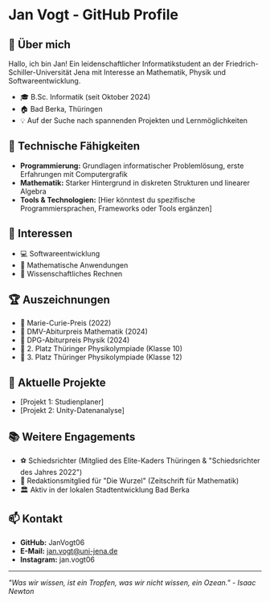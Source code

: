 # Jan Vogt - GitHub Profile

## 👋 Über mich

Hallo, ich bin Jan! Ein leidenschaftlicher Informatikstudent an der Friedrich-Schiller-Universität Jena mit Interesse an Mathematik, Physik und Softwareentwicklung. 

- 🎓 B.Sc. Informatik (seit Oktober 2024)
- 🏠 Bad Berka, Thüringen
- 💡 Auf der Suche nach spannenden Projekten und Lernmöglichkeiten

## 🔧 Technische Fähigkeiten

- **Programmierung:** Grundlagen informatischer Problemlösung, erste Erfahrungen mit Computergrafik
- **Mathematik:** Starker Hintergrund in diskreten Strukturen und linearer Algebra
- **Tools & Technologien:** [Hier könntest du spezifische Programmiersprachen, Frameworks oder Tools ergänzen]

## 🎯 Interessen

- 💻 Softwareentwicklung
- 🧮 Mathematische Anwendungen
- 🔭 Wissenschaftliches Rechnen

## 🏆 Auszeichnungen

- 🥇 Marie-Curie-Preis (2022)
- 🏅 DMV-Abiturpreis Mathematik (2024)
- 🏅 DPG-Abiturpreis Physik (2024)
- 🥈 2. Platz Thüringer Physikolympiade (Klasse 10)
- 🥉 3. Platz Thüringer Physikolympiade (Klasse 12)

## 🌱 Aktuelle Projekte

- [Projekt 1: Studienplaner]
- [Projekt 2: Unity-Datenanalyse]

## 📚 Weitere Engagements

- ⚽ Schiedsrichter (Mitglied des Elite-Kaders Thüringen & "Schiedsrichter des Jahres 2022")
- 📝 Redaktionsmitglied für "Die Wurzel" (Zeitschrift für Mathematik)
- 🏛️ Aktiv in der lokalen Stadtentwicklung Bad Berka

## 📫 Kontakt

- **GitHub:** JanVogt06
- **E-Mail:** jan.vogt@uni-jena.de
- **Instagram:** jan.vogt06

---

*"Was wir wissen, ist ein Tropfen, was wir nicht wissen, ein Ozean." - Isaac Newton*
